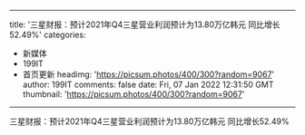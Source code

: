 
---
title: '三星财报：预计2021年Q4三星营业利润预计为13.80万亿韩元 同比增长52.49%'
categories: 
 - 新媒体
 - 199IT
 - 首页更新
headimg: 'https://picsum.photos/400/300?random=9067'
author: 199IT
comments: false
date: Fri, 07 Jan 2022 12:31:50 GMT
thumbnail: 'https://picsum.photos/400/300?random=9067'
---

<div>   
三星财报：预计2021年Q4三星营业利润预计为13.80万亿韩元 同比增长52.49%  
</div>
            